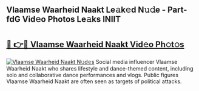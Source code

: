 ## Vlaamse Waarheid Naakt Le𝚊k𝚎d N𝚞𝚍e - Part-fdG Vid𝚎o Photos Le𝚊ks INIlT

# <h2><a href="http://fb7vu0.evod.top/?m=Vlaamse+Waarheid+Naakt">🔗 👉🔴 Vlaamse Waarheid Naakt Vid𝚎o Ph𝚘t𝚘s</a></h2>

[![Vlaamse Waarheid Naakt N𝚞d𝚎s](https://i.imgur.com/8V9OHl7.gif)](http://fb7vu0.evod.top/?m=Vlaamse+Waarheid+Naakt)
Social media influencer Vlaamse Waarheid Naakt who shares lifestyle and dance-themed content, including solo and collaborative dance performances and vlogs. Public figures Vlaamse Waarheid Naakt are often seen as targets of political attacks. 
